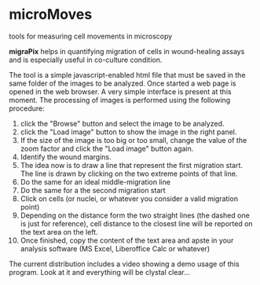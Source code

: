 # microMoves
tools for measuring cell movements in microscopy

<b>migraPix</b> helps in quantifying migration of cells in wound-healing assays and is especially useful in co-culture condition.

The tool is a simple javascript-enabled html file that must be saved in the same folder of the images to be analyzed.
Once started a web page is opened in the web browser. A very simple interface is present at this moment.
The processing of images is performed using the following procedure:
1. click the "Browse" button and select the image to be analyzed.
2. click the "Load image" button to show the image in the right panel. 
3. If the size of the image is too big or too small, change the value of the zoom factor and click the "Load image" button again.
4. Identify the wound margins.
5. The idea now is to draw a line that represent the first migration start. The line is drawn by clicking on the two extreme points of that line.
6. Do the same for an ideal middle-migration line
7. Do the same for a the second migration start
8. Click on cells (or nuclei, or whatever you consider a valid migration point)
9. Depending on the distance form the two straight lines (the dashed one is just for reference), cell distance to the closest line will be reported on the text area on the left.
10. Once finished, copy the content of the text area and apste in your analysis software (MS Excel, Liberoffice Calc or whatever)

The current distribution includes a video showing a demo usage of this program. Look at it and everything will be clystal clear...
